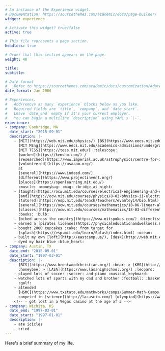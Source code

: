 ```yaml
---
# An instance of the Experience widget.
# Documentation: https://sourcethemes.com/academic/docs/page-builder/
widget: experience

# Activate this widget? true/false
active: true

# This file represents a page section.
headless: true

# Order that this section appears on the page.
weight: 40

title: 
subtitle:

# Date format
#   Refer to https://sourcethemes.com/academic/docs/customization/#date-format
date_format: Jan 2006

# Experiences.
#   Add/remove as many `experience` blocks below as you like.
#   Required fields are `title`, `company`, and `date_start`.
#   Leave `date_end` empty if it's your current employer.
#   You can begin a multiline `description` using YAML's `|-`.
experience:
- company: Cambridge, MA 
  date_start: "2015-09-01"
  description: |-
    - [MIT](https://web.mit.edu/physics/) [BS](https://www.eecs.mit.edu/) :star: :computer: >
      [MIT MEng](https://www.eecs.mit.edu/academics-admissions/undergraduate-programs/6-p-meng-program) :chart_with_upwards_trend: >
      [MIT TESS](https://tess.mit.edu/) :telescope:
    - [worked](https://kensho.com/) /
      [researched](https://www.imperial.ac.uk/astrophysics/centre-for-inference-and-cosmology/) /
      [volunteered](https://usaaao.org/)
      at
      [several](https://www.indeed.com/) 
      [different](https://www.projectinvent.org/) 
      [places](https://openlearning.mit.edu/) 
      :muscle: :moneybag: :mag: :bridge_at_night:
    - [taught](https://ocw.mit.edu/courses/electrical-engineering-and-computer-science/6-042j-mathematics-for-computer-science-spring-2015/) 
      [and](https://ocw.mit.edu/courses/physics/8-02-physics-ii-electricity-and-magnetism-spring-2007/) 
      [tutored](https://esp.mit.edu/teach/teachers/evantey14/bio.html) 
      [several](https://ocw.mit.edu/courses/mathematics/18-06-linear-algebra-spring-2010/) 
      [classes](https://ocw.mit.edu/courses/mathematics/18-03-differential-equations-spring-2010/)
      :books: :bulb:
    - [biked across the country](https://www.mitspokes.com/) :bicyclist: and [taught along the way](https://mitspokes.wixsite.com/2019) :apple:
    - earned a [pirates license](https://physicaleducationandwellness.mit.edu/about/pirate-certificate/) :skull:
    - bought 2000 cupcakes :cake: from target for
      [splash](https://esp.mit.edu/learn/Splash/index.html) :ocean:
    - built my own [loft](http://eastcamp.us/), [desk](http://web.mit.edu/2ndwest/www/), and chalkboard :construction:
    - dyed my hair blue :blue_heart:
- company: Austin, TX
  date_end: "2015-09-01"
  date_start: "1997-03-01"
  description: |-
    - [BCS](https://www.brentwoodchristian.org/) :bear: > [KMS](http://www.kealingmiddleschool.org/)
      :honeybee: > [LASA](https://www.lasahighschool.org/) :leopard:
    - played lots of soccer :soccer: and piano :musical_keyboard:
    - watched lots of sports with my dad and brother :football: :basketball: :soccer: :tennis:
      :golf:
    - attended
      [HSMC](https://www.txstate.edu/mathworks/camps/Summer-Math-Camps-Information/hsmc.html) :1234:
    - competed in [science](http://lasascio.com/) [olympiad](https://www.soinc.org/) :trophy:
    <!-- - got lost in a Vegas casino at the age of 3 -->
- company: Wichita, KS
  date_end: "1997-03-01"
  date_start: "1997-01-01"
  description: |-
    - ate icicles
    - cried
---
```


Here's a brief summary of my life.
